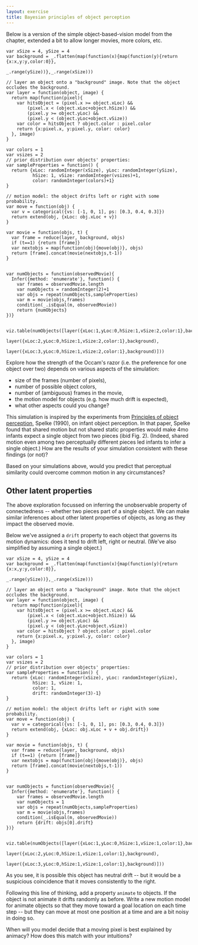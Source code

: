 ```yaml
---
layout: exercise
title: Bayesian principles of object perception
---
```


Below is a version of the simple object-based-vision model from the chapter, extended a bit to allow longer movies, more colors, etc.

~~~~
var xSize = 4, ySize = 4
var background = _.flatten(map(function(x){map(function(y){return {x:x,y:y,color:0}},
                                                   _.range(ySize))},_.range(xSize)))

// layer an object onto a "background" image. Note that the object occludes the background.
var layer = function(object, image) {
  return map(function(pixel){
    var hitsObject = (pixel.x >= object.xLoc) &&
        (pixel.x < (object.xLoc+object.hSize)) &&
        (pixel.y >= object.yLoc) &&
        (pixel.y < (object.yLoc+object.vSize))
    var color = hitsObject ? object.color : pixel.color
    return {x:pixel.x, y:pixel.y, color: color}
  }, image)
}

var colors = 1
var vsizes = 2
// prior distribution over objects' properties:
var sampleProperties = function() {
  return {xLoc: randomInteger(xSize), yLoc: randomInteger(ySize),
          hSize: 1, vSize: randomInteger(vsizes)+1, 
          color: randomInteger(colors)+1}
}

// motion model: the object drifts left or right with some probability.
var move = function(obj) {
  var v = categorical({vs: [-1, 0, 1], ps: [0.3, 0.4, 0.3]})
  return extend(obj, {xLoc: obj.xLoc + v})
}

var movie = function(objs, t) {
  var frame = reduce(layer, background, objs)
  if (t==1) {return [frame]}
  var nextobjs = map(function(obj){move(obj)}, objs)
  return [frame].concat(movie(nextobjs,t-1))
}


var numObjects = function(observedMovie){ 
  Infer({method: 'enumerate'}, function() {
    var frames = observedMovie.length
    var numObjects = randomInteger(2)+1
    var objs = repeat(numObjects,sampleProperties)
    var m = movie(objs,frames)
    condition(_.isEqual(m, observedMovie))
    return {numObjects}
})}


viz.table(numObjects([layer({xLoc:1,yLoc:0,hSize:1,vSize:2,color:1},background),
                      layer({xLoc:2,yLoc:0,hSize:1,vSize:2,color:1},background),
                      layer({xLoc:3,yLoc:0,hSize:1,vSize:2,color:1},background)]))
~~~~

Explore how the strength of the Occam's razor (i.e. the preference for one object over two) depends on various aspects of the simulation:

- size of the frames (number of pixels),
- number of possible object colors,
- number of (ambiguous) frames in the movie,
- the motion model for objects (e.g. how much drift is expected),
- what other aspects could you change?

This simulation is inspired by the experiments from
[Principles of object perception](https://onlinelibrary.wiley.com/doi/abs/10.1207/s15516709cog1401_3), Spelke (1990), on infant object perception. In that paper, Spelke found that shared motion but not shared static properties would make 4mo infants expect a single object from two pieces (ibid Fig. 2). (Indeed, shared motion even among two perceptually different pieces led infants to infer a single object.) How are the results of your simulation consistent with these findings (or not)?

Based on your simulations above, would you predict that perceptual similarity could overcome common motion in any circumstances?

## Other latent properties

The above exploration focussed on inferring the unobservable property of connectedness -- whether two pieces part of a single object. We can make similar inferences about other latent properties of objects, as long as they impact the observed movie.

Below we've assigned a `drift` property to each object that governs its motion dynamics: does it tend to drift left, right or neutral. (We've also simplified by assuming a single object.)

~~~~
var xSize = 4, ySize = 4
var background = _.flatten(map(function(x){map(function(y){return {x:x,y:y,color:0}},
                                                   _.range(ySize))},_.range(xSize)))

// layer an object onto a "background" image. Note that the object occludes the background.
var layer = function(object, image) {
  return map(function(pixel){
    var hitsObject = (pixel.x >= object.xLoc) &&
        (pixel.x < (object.xLoc+object.hSize)) &&
        (pixel.y >= object.yLoc) &&
        (pixel.y < (object.yLoc+object.vSize))
    var color = hitsObject ? object.color : pixel.color
    return {x:pixel.x, y:pixel.y, color: color}
  }, image)
}

var colors = 1
var vsizes = 2
// prior distribution over objects' properties:
var sampleProperties = function() {
  return {xLoc: randomInteger(xSize), yLoc: randomInteger(ySize),
          hSize: 1, vSize: 1, 
          color: 1,
          drift: randomInteger(3)-1}
}

// motion model: the object drifts left or right with some probability.
var move = function(obj) {
  var v = categorical({vs: [-1, 0, 1], ps: [0.3, 0.4, 0.3]})
  return extend(obj, {xLoc: obj.xLoc + v + obj.drift})
}

var movie = function(objs, t) {
  var frame = reduce(layer, background, objs)
  if (t==1) {return [frame]}
  var nextobjs = map(function(obj){move(obj)}, objs)
  return [frame].concat(movie(nextobjs,t-1))
}


var numObjects = function(observedMovie){ 
  Infer({method: 'enumerate'}, function() {
    var frames = observedMovie.length
    var numObjects = 1
    var objs = repeat(numObjects,sampleProperties)
    var m = movie(objs,frames)
    condition(_.isEqual(m, observedMovie))
    return {drift: objs[0].drift}
})}


viz.table(numObjects([layer({xLoc:1,yLoc:0,hSize:1,vSize:1,color:1},background),
                      layer({xLoc:2,yLoc:0,hSize:1,vSize:1,color:1},background),
                      layer({xLoc:3,yLoc:0,hSize:1,vSize:1,color:1},background)]))
~~~~

As you see, it is possible this object has neutral drift -- but it would be a suspicious coincidence that it moves consistently to the right.

Following this line of thinking, add a property `animate` to objects. If the object is not animate it drifts randomly as before. Write a new motion model for animate objects so that they move toward a goal location on each time step -- but they can move at most one position at a time and are a bit noisy in doing so.

When will you model decide that a moving pixel is best explained by animacy? How does this match with your intuitions?

